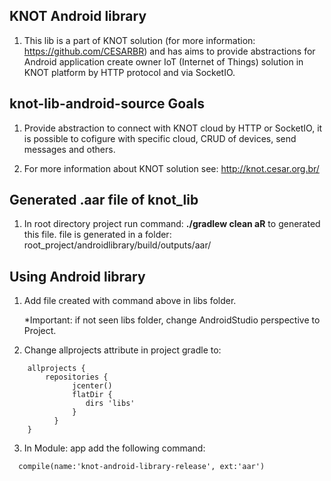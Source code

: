 ## KNOT Android library

1. This lib is a part of KNOT solution (for more information: https://github.com/CESARBR) and has aims to provide abstractions for Android application create owner IoT (Internet of Things) solution in KNOT platform by HTTP protocol and via SocketIO.

## knot-lib-android-source Goals
1. Provide abstraction to connect with KNOT cloud by HTTP or SocketIO, it is possible to cofigure with specific cloud, CRUD of devices, send messages and others.

2. For more information about KNOT solution see: http://knot.cesar.org.br/

## Generated .aar file of knot_lib

1. In root directory project run command: **./gradlew clean aR** to generated this file.
   file is generated in a folder: root_project/androidlibrary/build/outputs/aar/

## Using Android library

1. Add file created with command above in libs folder.

   *Important: if not seen libs folder, change AndroidStudio perspective to Project.
      
2. Change allprojects attribute in project gradle to:
>
```
    allprojects {
        repositories {
              jcenter()
              flatDir {
                 dirs 'libs'
              }
          }
    }
```
>

3. In Module: app add the following command:
>
```
  compile(name:'knot-android-library-release', ext:'aar')
```
>
